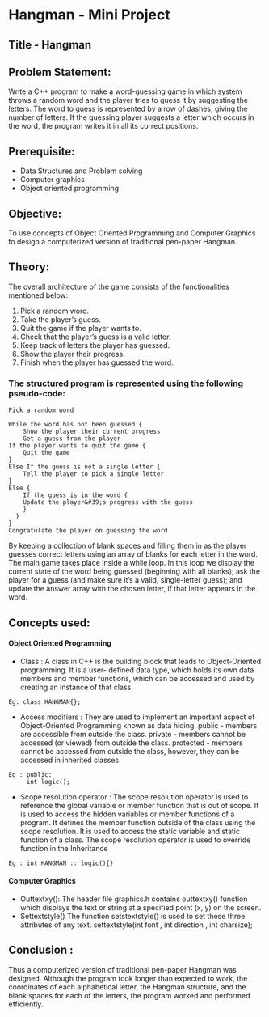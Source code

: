 # Hangman - Mini Project

## Title - Hangman
## Problem Statement:
Write a C++ program to make a word-guessing game in which system throws a random word and the player tries to guess it by suggesting the letters. The word to guess is represented by a row of dashes, giving the number of letters. If the guessing player suggests a letter which occurs in the word, the program writes it in all its correct positions.

## Prerequisite: 
* Data Structures and Problem solving 
* Computer graphics
* Object oriented programming

## Objective: 
To use concepts of Object Oriented Programming and Computer Graphics to design a computerized version of traditional pen-paper Hangman.

## Theory:
The overall architecture of the game consists of the functionalities mentioned below:
1. Pick a random word.
2. Take the player’s guess.
3. Quit the game if the player wants to.
4. Check that the player’s guess is a valid letter.
5. Keep track of letters the player has guessed.
6. Show the player their progress.
7. Finish when the player has guessed the word.

### The structured program is represented using the following pseudo-code:
```
Pick a random word

While the word has not been guessed {
    Show the player their current progress
    Get a guess from the player
If the player wants to quit the game {
    Quit the game
}
Else If the guess is not a single letter {
    Tell the player to pick a single letter
}
Else {
    If the guess is in the word {
    Update the player&#39;s progress with the guess
    }
  }
}
Congratulate the player on guessing the word
```

By keeping a collection of blank spaces and filling them in as the player guesses correct letters using an
array of blanks for each letter in the word. The main game takes place inside a while loop. In this loop we
display the current state of the word being guessed (beginning with all blanks); ask the player for a guess
(and make sure it’s a valid, single-letter guess); and update the answer array with the chosen letter, if that
letter appears in the word.

## Concepts used:
#### Object Oriented Programming
* Class : A class in C++ is the building block that leads to Object-Oriented programming. It is a user-
defined data type, which holds its own data members and member functions, which can be accessed
and used by creating an instance of that class.
```
Eg: class HANGMAN{};
```
* Access modifiers : They are used to implement an important aspect of Object-Oriented Programming
known as data hiding.
public - members are accessible from outside the class.
private - members cannot be accessed (or viewed) from outside the class.
protected - members cannot be accessed from outside the class, however, they can be accessed in
inherited classes.
```
Eg : public:
     int logic();
```
* Scope resolution operator : The scope resolution operator is used to reference the global variable or
member function that is out of scope.
It is used to access the hidden variables or member functions of a program.
It defines the member function outside of the class using the scope resolution.
It is used to access the static variable and static function of a class.
The scope resolution operator is used to override function in the Inheritance
```
Eg : int HANGMAN :: logic(){}
```
#### Computer Graphics
* Outtextxy():
The header file graphics.h contains outtextxy() function which displays the text or string at a specified
point (x, y) on the screen.
* Settextstyle()
The function setstextstyle() is used to set these three attributes of any text.
settextstyle(int font , int direction , int charsize);

## Conclusion : 
Thus a computerized version of traditional pen-paper Hangman was designed. Although the program took longer than expected to work, the coordinates of each alphabetical letter, the Hangman structure, and the blank spaces for each of the letters, the program worked and performed efficiently.

